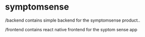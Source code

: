 # symptomsense

/backend contains simple backend for the symptomsense product..

/frontend contains react native frontend for the syptom sense app